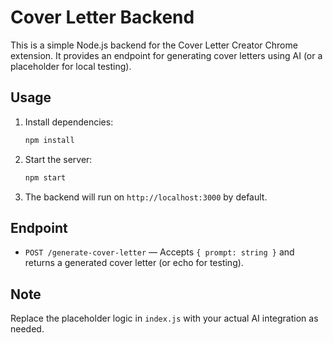 # Cover Letter Backend

This is a simple Node.js backend for the Cover Letter Creator Chrome extension. It provides an endpoint for generating cover letters using AI (or a placeholder for local testing).

## Usage

1. Install dependencies:
   ```sh
   npm install
   ```
2. Start the server:
   ```sh
   npm start
   ```
3. The backend will run on `http://localhost:3000` by default.

## Endpoint
- `POST /generate-cover-letter` — Accepts `{ prompt: string }` and returns a generated cover letter (or echo for testing).

## Note
Replace the placeholder logic in `index.js` with your actual AI integration as needed.
